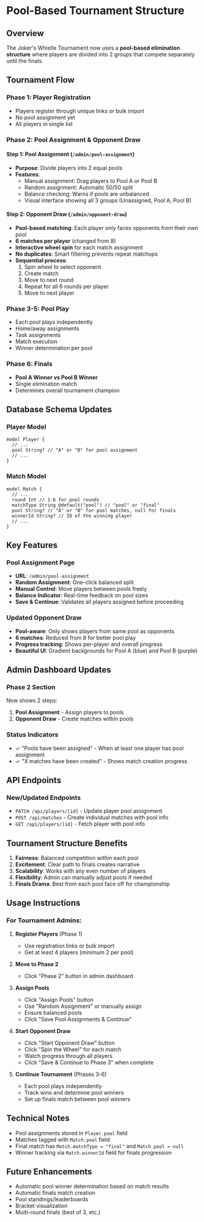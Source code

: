# Pool-Based Tournament Structure

## Overview
The Joker's Whistle Tournament now uses a **pool-based elimination structure** where players are divided into 2 groups that compete separately until the finals.

## Tournament Flow

### Phase 1: Player Registration
- Players register through unique links or bulk import
- No pool assignment yet
- All players in single list

### Phase 2: Pool Assignment & Opponent Draw

#### Step 1: Pool Assignment (`/admin/pool-assignment`)
- **Purpose**: Divide players into 2 equal pools
- **Features**:
  - Manual assignment: Drag players to Pool A or Pool B
  - Random assignment: Automatic 50/50 split
  - Balance checking: Warns if pools are unbalanced
  - Visual interface showing all 3 groups (Unassigned, Pool A, Pool B)

#### Step 2: Opponent Draw (`/admin/opponent-draw`)
- **Pool-based matching**: Each player only faces opponents from their own pool
- **6 matches per player** (changed from 8)
- **Interactive wheel spin** for each match assignment
- **No duplicates**: Smart filtering prevents repeat matchups
- **Sequential process**:
  1. Spin wheel to select opponent
  2. Create match
  3. Move to next round
  4. Repeat for all 6 rounds per player
  5. Move to next player

### Phase 3-5: Pool Play
- Each pool plays independently
- Home/away assignments
- Task assignments
- Match execution
- Winner determination per pool

### Phase 6: Finals
- **Pool A Winner vs Pool B Winner**
- Single elimination match
- Determines overall tournament champion

## Database Schema Updates

### Player Model
```prisma
model Player {
  // ...
  pool String? // "A" or "B" for pool assignment
  // ...
}
```

### Match Model
```prisma
model Match {
  // ...
  round Int // 1-6 for pool rounds
  matchType String @default("pool") // "pool" or "final"
  pool String? // "A" or "B" for pool matches, null for finals
  winnerId String? // ID of the winning player
  // ...
}
```

## Key Features

### Pool Assignment Page
- **URL**: `/admin/pool-assignment`
- **Random Assignment**: One-click balanced split
- **Manual Control**: Move players between pools freely
- **Balance Indicator**: Real-time feedback on pool sizes
- **Save & Continue**: Validates all players assigned before proceeding

### Updated Opponent Draw
- **Pool-aware**: Only shows players from same pool as opponents
- **6 matches**: Reduced from 8 for better pool play
- **Progress tracking**: Shows per-player and overall progress
- **Beautiful UI**: Gradient backgrounds for Pool A (blue) and Pool B (purple)

## Admin Dashboard Updates

### Phase 2 Section
Now shows 2 steps:
1. **Pool Assignment** - Assign players to pools
2. **Opponent Draw** - Create matches within pools

### Status Indicators
- ✓ "Pools have been assigned" - When at least one player has pool assignment
- ✓ "X matches have been created" - Shows match creation progress

## API Endpoints

### New/Updated Endpoints
- `PATCH /api/players/[id]` - Update player pool assignment
- `POST /api/matches` - Create individual matches with pool info
- `GET /api/players/[id]` - Fetch player with pool info

## Tournament Structure Benefits

1. **Fairness**: Balanced competition within each pool
2. **Excitement**: Clear path to finals creates narrative
3. **Scalability**: Works with any even number of players
4. **Flexibility**: Admin can manually adjust pools if needed
5. **Finals Drama**: Best from each pool face off for championship

## Usage Instructions

### For Tournament Admins:

1. **Register Players** (Phase 1)
   - Use registration links or bulk import
   - Get at least 4 players (minimum 2 per pool)

2. **Move to Phase 2**
   - Click "Phase 2" button in admin dashboard

3. **Assign Pools**
   - Click "Assign Pools" button
   - Use "Random Assignment" or manually assign
   - Ensure balanced pools
   - Click "Save Pool Assignments & Continue"

4. **Start Opponent Draw**
   - Click "Start Opponent Draw" button
   - Click "Spin the Wheel" for each match
   - Watch progress through all players
   - Click "Save & Continue to Phase 3" when complete

5. **Continue Tournament** (Phases 3-6)
   - Each pool plays independently
   - Track wins and determine pool winners
   - Set up finals match between pool winners

## Technical Notes

- Pool assignments stored in `Player.pool` field
- Matches tagged with `Match.pool` field
- Final match has `Match.matchType = "final"` and `Match.pool = null`
- Winner tracking via `Match.winnerId` field for finals progression

## Future Enhancements

- Automatic pool winner determination based on match results
- Automatic finals match creation
- Pool standings/leaderboards
- Bracket visualization
- Multi-round finals (best of 3, etc.)
